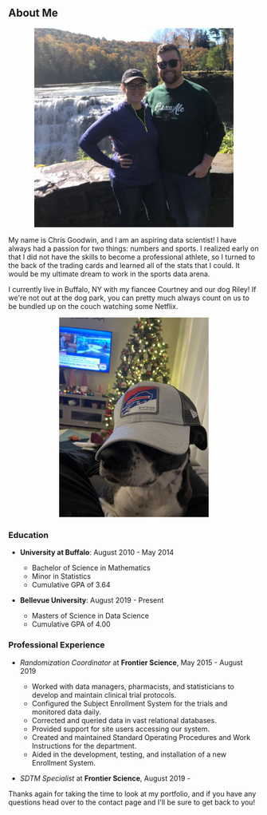 ## About Me

<p align="center">
<img src="profpic.jpg" alt="At our favorite spot, Letchworth State Park!" width="400">
</p>

My name is Chris Goodwin, and I am an aspiring data scientist! I have always had a passion for two things: numbers and sports. I realized early on that I did not have the skills to become a professional athlete, so I turned to the back of the trading cards and learned all of the stats that I could. It would be my ultimate dream to work in the sports data arena.

I currently live in Buffalo, NY with my fiancee Courtney and our dog Riley! If we're not out at the dog park, you can pretty much always count on us to be bundled up on the couch watching some Netflix.

<p align="center">
<img src="riley.jpg" alt="Riley enjoying the Bills playoff run" class = "center" width="300">
</p>

### Education

- **University at Buffalo**: August 2010 - May 2014
  - Bachelor of Science in Mathematics
  - Minor in Statistics
  - Cumulative GPA of 3.64
  
- **Bellevue University**: August 2019 - Present
  - Masters of Science in Data Science
  - Cumulative GPA of 4.00

### Professional Experience

- *Randomization Coordinator* at **Frontier Science**, May 2015 - August 2019
  - Worked with data managers, pharmacists, and statisticians to develop and maintain clinical trial protocols. 
  - Configured the Subject Enrollment System for the trials and monitored data daily. 
  - Corrected and queried data in vast relational databases. 
  - Provided support for site users accessing our system.  
  - Created and maintained Standard Operating Procedures and Work Instructions for the department.  
  - Aided in the development, testing, and installation of a new Enrollment System.     

- *SDTM Specialist* at **Frontier Science**, August 2019 - 

Thanks again for taking the time to look at my portfolio, and if you have any questions head over to the contact page and I'll be sure to get back to you!



